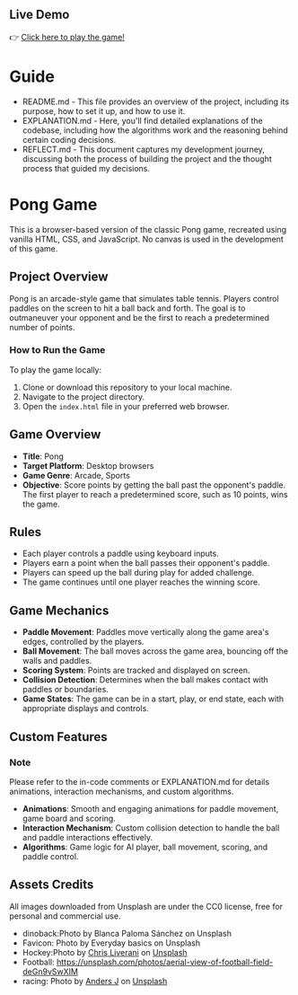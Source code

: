 ## Live Demo

👉 [Click here to play the game!](https://kaden175ck.github.io/pong/)

# Guide

- README.md - This file provides an overview of the project, including its purpose, how to set it up, and how to use it.
- EXPLANATION.md - Here, you'll find detailed explanations of the codebase, including how the algorithms work and the reasoning behind certain coding decisions.
- REFLECT.md - This document captures my development journey, discussing both the process of building the project and the thought process that guided my decisions.

# Pong Game

This is a browser-based version of the classic Pong game, recreated using vanilla HTML, CSS, and JavaScript. No canvas is used in the development of this game.

## Project Overview

Pong is an arcade-style game that simulates table tennis. Players control paddles on the screen to hit a ball back and forth. The goal is to outmaneuver your opponent and be the first to reach a predetermined number of points.

### How to Run the Game

To play the game locally:

1. Clone or download this repository to your local machine.
2. Navigate to the project directory.
3. Open the `index.html` file in your preferred web browser.

## Game Overview

- **Title**: Pong
- **Target Platform**: Desktop browsers
- **Game Genre**: Arcade, Sports
- **Objective**: Score points by getting the ball past the opponent's paddle. The first player to reach a predetermined score, such as 10 points, wins the game.

## Rules

- Each player controls a paddle using keyboard inputs.
- Players earn a point when the ball passes their opponent's paddle.
- Players can speed up the ball during play for added challenge.
- The game continues until one player reaches the winning score.

## Game Mechanics

- **Paddle Movement**: Paddles move vertically along the game area's edges, controlled by the players.
- **Ball Movement**: The ball moves across the game area, bouncing off the walls and paddles.
- **Scoring System**: Points are tracked and displayed on screen.
- **Collision Detection**: Determines when the ball makes contact with paddles or boundaries.
- **Game States**: The game can be in a start, play, or end state, each with appropriate displays and controls.

## Custom Features

### Note

Please refer to the in-code comments or EXPLANATION.md for details animations, interaction mechanisms, and custom algorithms.

- **Animations**: Smooth and engaging animations for paddle movement, game board and scoring.
- **Interaction Mechanism**: Custom collision detection to handle the ball and paddle interactions effectively.
- **Algorithms**: Game logic for AI player, ball movement, scoring, and paddle control.

## Assets Credits

All images downloaded from Unsplash are under the CC0 license, free for personal and commercial use.

- dinoback:Photo by Blanca Paloma Sánchez on Unsplash
- Favicon: Photo by Everyday basics on Unsplash
- Hockey:Photo by <a href="https://unsplash.com/@chrisliverani?utm_content=creditCopyText&utm_medium=referral&utm_source=unsplash">Chris Liverani</a> on <a href="https://unsplash.com/photos/red-and-white-hockey-goal-5oZ9uVx7buc?utm_content=creditCopyText&utm_medium=referral&utm_source=unsplash">Unsplash</a>
- Football: https://unsplash.com/photos/aerial-view-of-football-field-deGn9vSwXIM
- racing: Photo by <a href="https://unsplash.com/@aj5tdt?utm_content=creditCopyText&utm_medium=referral&utm_source=unsplash">Anders J</a> on <a href="https://unsplash.com/photos/red-and-white-wooden-wall-MekXOhHQVY4?utm_content=creditCopyText&utm_medium=referral&utm_source=unsplash">Unsplash</a>
